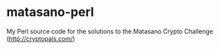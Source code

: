 matasano-perl
=============

My Perl source code for the solutions to the Matasano Crypto Challenge (http://cryptopals.com/)
